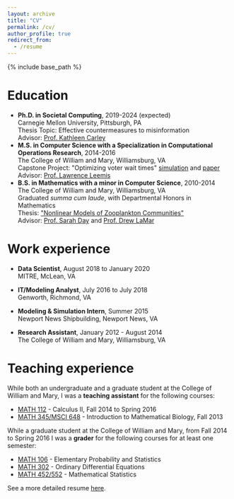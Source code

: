 ```yaml
---
layout: archive
title: "CV"
permalink: /cv/
author_profile: true
redirect_from:
  - /resume
---
```


{% include base_path %}


Education
======
* <b>Ph.D. in Societal Computing</b>, 2019-2024 (expected) <br>
  Carnegie Mellon University, Pittsburgh, PA <br>
  Thesis Topic: Effective countermeasures to misinformation<br>
  Advisor: [Prof. Kathleen Carley](http://www.casos.cs.cmu.edu/bios/carley/carley.html)
* <b>M.S. in Computer Science with a Specialization in Computational Operations Research</b>, 2014-2016 <br>
  The College of William and Mary, Williamsburg, VA <br>
  Capstone Project: "Optimizing voter wait times" [simulation](https://faster-voting.wm.edu) and [paper](https://ieeexplore.ieee.org/document/7489298) <br>
  Advisor: [Prof. Lawrence Leemis](http://www.math.wm.edu/~leemis/)
* <b>B.S. in Mathematics with a minor in Computer Science</b>, 2010-2014 <br>
  The College of William and Mary, Williamsburg, VA <br>
  Graduated <i>summa cum laude</i>, with Departmental Honors in Mathematics<br>
  Thesis: ["Nonlinear Models of Zooplankton Communities"](https://scholarworks.wm.edu/honorstheses/71/) <br>
  Advisor: [Prof. Sarah Day](http://www.math.wm.edu/~sday/) and [Prof. Drew LaMar](https://www.wm.edu/as/cams/mathematical-biology/faculty/lamar-md.php)

Work experience
======
* <b>Data Scientist</b>, August 2018 to January 2020 <br>
  MITRE, McLean, VA

* <b>IT/Modeling Analyst</b>, July 2016 to July 2018 <br>
  Genworth, Richmond, VA
  
* <b>Modeling & Simulation Intern</b>, Summer 2015 <br>
  Newport News Shipbuilding, Newport News, VA
  
* <b>Research Assistant</b>, January 2012 - August 2014 <br>
  The College of William and Mary, Williamsburg, VA
  
Teaching experience
======
While both an undergraduate and a graduate student at the College of William and Mary, I was a <b>teaching assistant</b> for the following courses:
* [MATH 112](https://www.wm.edu/as/mathematics/undergrad/wheretostart/math112/index.php) - Calculus II, Fall 2014 to Spring 2016
* [MATH 345/MSCI 648](http://catalog.wm.edu/preview_course_nopop.php?catoid=5&coid=8334) - Introduction to Mathematical Biology, Fall 2013

While a graduate student at the College of William and Mary, from Fall 2014 to Spring 2016 I was a <b>grader</b> for the following courses for at least one semester:
* [MATH 106](http://catalog.wm.edu/preview_course_nopop.php?catoid=12&coid=31181) - Elementary Probability and Statistics
* [MATH 302](http://catalog.wm.edu/preview_course_nopop.php?catoid=7&coid=12598) - Ordinary Differential Equations
* [MATH 452/552](http://catalog.wm.edu/preview_course_nopop.php?catoid=12&coid=31212) - Mathematical Statistics

See a more detailed resume [here](https://kingcatherine.github.io/files/ResumeSpring2023.pdf).
